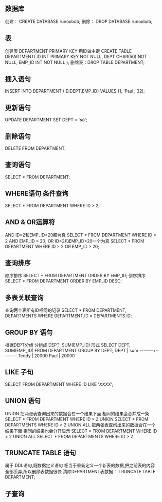 ## 数据库
创建： CREATE DATABASE runoobdb;
删除： DROP DATABASE runoobdb;

## 表
创建表 DEPARTMENT  PRIMARY KEY 用ID做主键
CREATE TABLE DEPARTMENT(
   ID        INT PRIMARY KEY        NOT NULL,
   DEPT      CHAR(50)               NOT NULL,
   EMP_ID    INT                    NOT NULL
);
删除表：DROP TABLE DEPARTMENT;

## 插入语句
INSERT INTO DEPARTMENT (ID,DEPT,EMP_ID) VALUES (1, 'Paul', 32);

## 更新语句
UPDATE DEPARTMENT SET DEPT = 'so';

## 删除语句
DELETE FROM DEPARTMENT;

## 查询语句
SELECT * FROM DEPARTMENT;

## WHERE语句 条件查询
SELECT * FROM DEPARTMENT WHERE ID > 2;

## AND & OR运算符 
AND ID>2和EMP_ID>20都为真  SELECT * FROM DEPARTMENT WHERE ID > 2 AND EMP_ID > 20;
OR ID>2和EMP_ID>20一个为真  SELECT * FROM DEPARTMENT WHERE ID > 2 OR EMP_ID > 20;

## 查询排序
顺序排序 SELECT * FROM DEPARTMENT ORDER BY EMP_ID;
倒序排序 SELECT * FROM DEPARTMENT ORDER BY EMP_ID DESC;

## 多表关联查询
查询两个表所有ID相同的记录
SELECT * FROM DEPARTMENT, DEPARTMENTS WHERE DEPARTMENT.ID = DEPARTMENTS.ID;

## GROUP BY 语句 
根据DEPT分组 分组成 DEPT, SUM(EMP_ID) 形式
SELECT DEPT, SUM(EMP_ID) FROM DEPARTMENT GROUP BY DEPT;
DEPT  |  sum
-------+-------
Teddy | 20000
Paul  | 20000

## LIKE 子句
SELECT FROM DEPARTMENT WHERE ID LIKE '_XXXX_';

## UNION 语句
UNION 把两张表查询出来的数据合在一个结果下面 相同的结果会合并成一条
SELECT * FROM DEPARTMENT WHERE ID > 2 UNION SELECT * FROM DEPARTMENTS WHERE ID > 2
UNION ALL 把两张表查询出来的数据合在一个结果下面 相同的结果也会分开显示
SELECT * FROM DEPARTMENT WHERE ID > 2 UNION ALL SELECT * FROM DEPARTMENTS WHERE ID > 2

## TRUNCATE TABLE 语句
属于 DDL语句,既数据定义语句 相当于重新定义一个新表的数据,把之前表的内容全部丢弃,所以删除表数据很快
清除DEPARTMENT表数据： TRUNCATE TABLE DEPARTMENT;

## 子查询